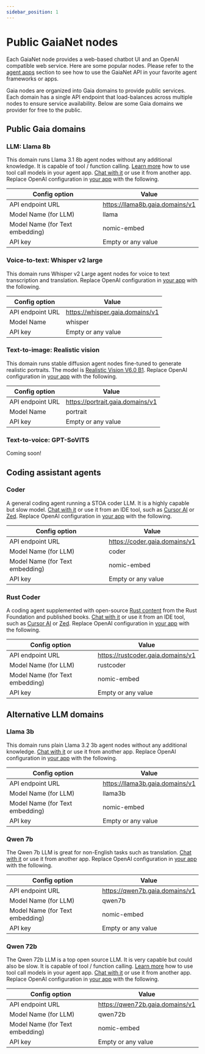 ```yaml
---
sidebar_position: 1
---
```


# Public GaiaNet nodes

Each GaiaNet node provides a web-based chatbot UI and an OpenAI compatible web service.
Here are some popular nodes. Please refer to the [agent apps](apps/intro) section to see how
to use the GaiaNet API in your favorite agent frameworks or apps.

Gaia nodes are organized into Gaia domains to provide public services. Each domain has a single
API endpoint that load-balances across multiple nodes to ensure service availability. Below are some
Gaia domains we provider for free to the public.

## Public Gaia domains

### LLM: Llama 8b

This domain runs Llama 3.1 8b agent nodes without any additional knowledge. 
It is capable of tool / function calling.
[Learn more](../tutorial/tool-call.md) how to use tool call models in your agent app.
[Chat with it](https://llama8b.gaia.domains/chatbot-ui/index.html) or use it from another app. Replace OpenAI configuration in [your app](apps/intro) with the following.

|Config option | Value |
|-----|--------|
| API endpoint URL | https://llama8b.gaia.domains/v1 |
| Model Name (for LLM) | llama |
| Model Name (for Text embedding) | nomic-embed |
| API key | Empty or any value |

### Voice-to-text: Whisper v2 large

This domain runs Whisper v2 Large agent nodes for voice to text transcription and translation.
Replace OpenAI configuration in [your app](apps/intro) with the following.

|Config option | Value |
|-----|--------|
| API endpoint URL | https://whisper.gaia.domains/v1 |
| Model Name | whisper |
| API key | Empty or any value |

### Text-to-image: Realistic vision

This domain runs stable diffusion agent nodes fine-tuned to generate realistic portraits.
The model is [Realistic Vision V6.0 B1](https://civitai.com/models/4201/realistic-vision-v60-b1).
Replace OpenAI configuration in [your app](apps/intro) with the following.

|Config option | Value |
|-----|--------|
| API endpoint URL | https://portrait.gaia.domains/v1 |
| Model Name | portrait |
| API key | Empty or any value |

### Text-to-voice: GPT-SoVITS

Coming soon!

## Coding assistant agents

### Coder

A general coding agent running a STOA coder LLM.
It is a highly capable but slow model.
[Chat with it](https://coder.gaia.domains/chatbot-ui/index.html) or use it from an IDE tool, such as [Cursor AI](apps/cursor) or [Zed](apps/zed). 
Replace OpenAI configuration in [your app](apps/intro) with the following.

|Config option | Value |
|-----|--------|
| API endpoint URL | https://coder.gaia.domains/v1 |
| Model Name (for LLM) | coder |
| Model Name (for Text embedding) | nomic-embed |
| API key | Empty or any value |

### Rust Coder

A coding agent supplemented with open-source [Rust content](https://huggingface.co/datasets/gaianet/learn-rust) from the Rust Foundation and published books.
[Chat with it](https://rustcoder.gaia.domains/chatbot-ui/index.html) or use it from an IDE tool, such as [Cursor AI](apps/cursor) or [Zed](apps/zed).
Replace OpenAI configuration in [your app](apps/intro) with the following.

|Config option | Value |
|-----|--------|
| API endpoint URL | https://rustcoder.gaia.domains/v1 |
| Model Name (for LLM) | rustcoder |
| Model Name (for Text embedding) | nomic-embed |
| API key | Empty or any value |

## Alternative LLM domains

### Llama 3b

This domain runs plain Llama 3.2 3b agent nodes without any additional knowledge.
[Chat with it](https://llama3b.gaia.domains/chatbot-ui/index.html) or use it from another app. Replace OpenAI configuration in [your app](apps/intro) with the following.

|Config option | Value |
|-----|--------|
| API endpoint URL | https://llama3b.gaia.domains/v1 |
| Model Name (for LLM) | llama3b |
| Model Name (for Text embedding) | nomic-embed |
| API key | Empty or any value |

### Qwen 7b

The Qwen 7b LLM is great for non-English tasks such as translation.
[Chat with it](https://qwen7b.gaia.domains/chatbot-ui/index.html) or use it from another app. Replace OpenAI configuration in [your app](apps/intro) with the following.

|Config option | Value |
|-----|--------|
| API endpoint URL | https://qwen7b.gaia.domains/v1 |
| Model Name (for LLM) | qwen7b |
| Model Name (for Text embedding) | nomic-embed |
| API key | Empty or any value |


### Qwen 72b

The Qwen 72b LLM is a top open source LLM. It is very capable but could also be slow.
It is capable of tool / function calling.
[Learn more](../tutorial/tool-call.md) how to use tool call models in your agent app.
[Chat with it](https://qwen72b.gaia.domains/chatbot-ui/index.html) or use it from another app. Replace OpenAI configuration in [your app](apps/intro) with the following.

|Config option | Value |
|-----|--------|
| API endpoint URL | https://qwen72b.gaia.domains/v1 |
| Model Name (for LLM) | qwen72b |
| Model Name (for Text embedding) | nomic-embed |
| API key | Empty or any value |

